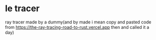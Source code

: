 # le tracer
ray tracer made by a dummy(and by made i mean copy and pasted code from https://the-ray-tracing-road-to-rust.vercel.app 
then and called it a day)
